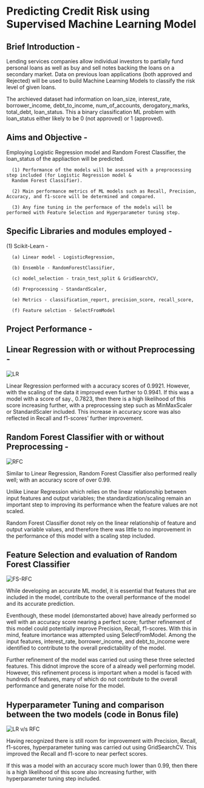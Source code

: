 
# Predicting Credit Risk using Supervised Machine Learning Model

## Brief Introduction -
Lending services companies allow individual investors to partially fund personal loans as well as buy and sell notes backing the loans on a secondary market. Data on previous loan applications (both approved and Rejected) will be used to build Machine Learning Models to classify the risk level of given loans. 

The archieved dataset had information on loan_size,	interest_rate,	borrower_income,	debt_to_income,	num_of_accounts,	derogatory_marks,	total_debt,	loan_status. This a binary classification ML problem with loan_status either likely to be 0 (not approved) or 1 (approved).

## Aims and Objective -
Employing Logistic Regression model and Random Forest Classifier, the loan_status of the appliaction will be predicted. 

      (1) Performance of the models will be asessed with a preprocessing step included (for Logistic Regression model & 
      Random Forest Classifier).
      
      (2) Main performance metrics of ML models such as Recall, Precision, Accuracy, and f1-score will be determined and compared.
  
      (3) Any fine tuning in the performace of the models will be performed with Feature Selection and Hyperparameter tuning step.
  
## Specific Libraries and modules employed - 
  (1) Scikit-Learn - 
  
      (a) Linear model - LogisticRegression, 
      
      (b) Ensemble - RandomForestClassifier,
      
      (c) model_selection - train_test_split & GridSearchCV,
      
      (d) Preprocessing - StandardScaler,
      
      (e) Metrics - classification_report, precision_score, recall_score,
      
      (f) Feature selction - SelectFromModel

## Project Performance -
## Linear Regression with or without Preprocessing -
![LR](https://github.com/fbrowther/Supervised_ML_Models-Predicting_Credit_Risk/blob/main/Screenshots/new_LR.png)


Linear Regression performed with a accuracy scores of 0.9921. However, with the scaling of the data it improved even further to 0.9941. If this was a model with a score of say., 0.7823, then there is a high likelihood of this score increasing further, with a preprocessing step such as MinMaxScaler or StandardScaler included.
This increase in accuracy score was also reflected in Recall and f1-scores' further improvement.

## Random Forest Classifier with or without Preprocessing -
![RFC](https://github.com/fbrowther/Supervised_ML_Models-Predicting_Credit_Risk/blob/main/Screenshots/RFC.png)

Similar to Linear Regression, Random Forest Classifier also performed really well; with an accuracy score of over 0.99.

Unlike Linear Regression which relies on the linear relationship between input features and output variables; the standardization/scaling remain an important step to improving its performance when the feature values are not scaled.

Random Forest Classifier donot rely on the linear relationship of feature and output variable values, and therefore there was little to no improvement in the performance of this model with a scaling step included. 

## Feature Selection and evaluation of Random Forest Classifier
![FS-RFC](https://github.com/fbrowther/Supervised_ML_Models-Predicting_Credit_Risk/blob/main/Screenshots/Feature%20Selection%20-%20scores.png)

While developing an accurate ML model, it is essential that features that are included in the model, contribute to the overall performance of the model and its accurate prediction. 

Eventhough, these model (demonstarted above) have already performed so well with an accuracy score nearing a perfect score; further refinement of this model could potentially improve Precision, Recall, f1-scores. With this in mind, feature imortance was attempted using SelectFromModel. Among the input features, interest_rate, borrower_income, and debt_to_income were identified to contribute to the overall predictability of the model. 

Further refinement of the model was carried out using these three selected features. This didnot improve the score of a already well performing model. However, this refinement process is important when a model is faced with hundreds of features, many of which do not contribute to the overall performance and generate noise for the model.  

## Hyperparameter Tuning and comparison between the two models (code in Bonus file)
![LR v/s RFC](https://github.com/fbrowther/Supervised_ML_Models-Predicting_Credit_Risk/blob/main/Screenshots/Hyperparameter.png)

Having recognized there is still room for improvement with Precision, Recall, f1-scores, hyperparameter tuning was carried out using GridSearchCV. This improved the Recall and f1-score to near perfect scores. 

If this was a model with an accuracy score much lower than 0.99, then there is a high likelihood of this score also increasing further, with hyperparameter tuning step included.



 





